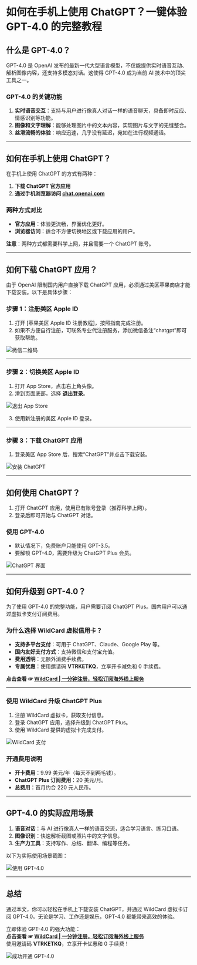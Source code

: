 # 如何在手机上使用 ChatGPT？一键体验 GPT-4.0 的完整教程

## 什么是 GPT-4.0？

GPT-4.0 是 OpenAI 发布的最新一代大型语言模型，不仅能提供实时语音互动、解析图像内容，还支持多模态对话。这使得 GPT-4.0 成为当前 AI 技术中的顶尖工具之一。

### GPT-4.0 的关键功能

1. **实时语音交互**：支持与用户进行像真人对话一样的语音聊天，具备即时反应、情感识别等功能。
2. **图像和文字理解**：能够处理图片中的文本内容，实现图片与文字的无缝整合。
3. **丝滑流畅的体验**：响应迅速，几乎没有延迟，宛如在进行视频通话。

---

## 如何在手机上使用 ChatGPT？

在手机上使用 ChatGPT 的方式有两种：

1. **下载 ChatGPT 官方应用**  
2. **通过手机浏览器访问 [chat.openai.com](https://chat.openai.com/)**

### 两种方式对比

- **官方应用**：体验更流畅，界面优化更好。
- **浏览器访问**：适合不方便切换地区或下载应用的用户。

**注意**：两种方式都需要科学上网，并且需要一个 ChatGPT 账号。

---

## 如何下载 ChatGPT 应用？

由于 OpenAI 限制国内用户直接下载 ChatGPT 应用，必须通过美区苹果商店才能下载安装。以下是具体步骤：

### 步骤 1：注册美区 Apple ID

1. 打开 [苹果美区 Apple ID 注册教程]，按照指南完成注册。
2. 如果不方便自行注册，可联系专业代注册服务，添加微信备注“chatgpt”即可获取帮助。

![微信二维码](https://cdn.spoock.com/img/11954ecd.png)

---

### 步骤 2：切换美区 Apple ID

1. 打开 App Store，点击右上角头像。
2. 滑到页面底部，选择 **退出登录**。

![退出 App Store](https://cdn.spoock.com/img/f907d16b287dbda6.webp)

3. 使用新注册的美区 Apple ID 登录。


---

### 步骤 3：下载 ChatGPT 应用

1. 登录美区 App Store 后，搜索“ChatGPT”并点击下载安装。

![安装 ChatGPT](https://cdn.spoock.com/img/2fb1bdb93c67fa79.webp)

---

## 如何使用 ChatGPT？

1. 打开 ChatGPT 应用，使用已有账号登录（推荐科学上网）。
2. 登录后即可开始与 ChatGPT 对话。

### 使用 GPT-4.0

- 默认情况下，免费账户只能使用 GPT-3.5。
- 要解锁 GPT-4.0，需要升级为 ChatGPT Plus 会员。

![ChatGPT 界面](https://cdn.spoock.com/img/22d1124e814c305f.webp)

---

## 如何升级到 GPT-4.0？

为了使用 GPT-4.0 的完整功能，用户需要订阅 ChatGPT Plus。国内用户可以通过虚拟卡支付订阅费用。

### 为什么选择 WildCard 虚拟信用卡？

- **支持多平台支付**：可用于 ChatGPT、Claude、Google Play 等。
- **国内友好支付方式**：支持微信和支付宝充值。
- **费用透明**：无额外消费手续费。
- **专属优惠**：使用邀请码 **VTRKETKQ**，立享开卡减免和 0 手续费。

**点击查看 ☞ [WildCard | 一分钟注册，轻松订阅海外线上服务](https://yeka.ai/i/VTRKETKQ)**

---

### 使用 WildCard 升级 ChatGPT Plus

1. 注册 WildCard 虚拟卡，获取支付信息。
2. 登录 ChatGPT 应用，选择升级到 ChatGPT Plus。
3. 使用 WildCard 提供的虚拟卡完成支付。

![WildCard 支付](https://cdn.spoock.com/img/6b4dec426319c3a2.webp)

### 开通费用说明

- **开卡费用**：9.99 美元/年（每天不到两毛钱）。
- **ChatGPT Plus 订阅费用**：20 美元/月。
- **总费用**：首月约合 220 元人民币。

---

## GPT-4.0 的实际应用场景

1. **语音对话**：与 AI 进行像真人一样的语音交流，适合学习语言、练习口语。
2. **图像识别**：快速解析截图或照片中的文字信息。
3. **生产力工具**：支持写作、总结、翻译、编程等任务。

以下为实际使用场景截图：

![使用 GPT-4.0](https://cdn.spoock.com/img/05d279b8aac014c5.webp)

---

## 总结

通过本文，你可以轻松在手机上下载安装 ChatGPT，并通过 WildCard 虚拟卡订阅 GPT-4.0。无论是学习、工作还是娱乐，GPT-4.0 都能带来高效的体验。

立即体验 GPT-4.0 的强大功能：  
**点击查看 ☞ [WildCard | 一分钟注册，轻松订阅海外线上服务](https://yeka.ai/i/VTRKETKQ)**  
使用邀请码 **VTRKETKQ**，立享开卡优惠和 0 手续费！

![成功开通 GPT-4.0](https://cdn.spoock.com/img/f0954982ed0734bf.webp)
